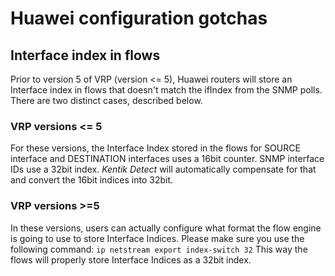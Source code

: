 # Huawei configuration gotchas
## Interface index in flows
Prior to version 5 of VRP (version <= 5), Huawei routers will store an Interface index in flows that doesn't match the ifIndex from the SNMP polls.
There are two distinct cases, described below.
### VRP versions <= 5
For these versions, the Interface Index stored in the flows for SOURCE interface and DESTINATION interfaces uses a 16bit counter.
SNMP interface IDs use a 32bit index.
*Kentik Detect* will automatically compensate for that and convert the 16bit indices into 32bit.
### VRP versions >=5
In these versions, users can actually configure what format the flow engine is going to use to store Interface Indices.
Please make sure you use the following command:
```ip netstream export index-switch 32```
This way the flows will properly store Interface Indices as a 32bit index.

